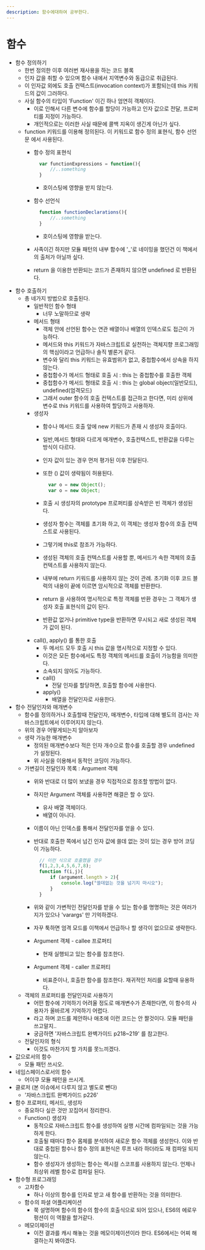 ```yaml
---
description: 함수에대하여 공부한다.
---
```


# 함수

* 함수 정의하기
  * 한번 정의한 이후 여러번 재사용을 하는 코드 블록
  * 인자 값을 취할 수 있으며 함수 내에서 지역변수와 동급으로 취급된다.
  * 이 인자값 외에도 호출 컨텍스트\(invocation context\)가 포함되는데 this 키워드의 값이 그러하다.
  * 사실 함수의 타입이 'Function' 이긴 하나 엄연히 객체이다.
    * 이로 인해서 다른 변수에 함수를 할당이 가능하고 인자 값으로 전달, 프로퍼티를 지정이 가능하다.
    * 개인적으로는 이러한 사실 때문에 콜백 지옥이 생긴게 아닌가 싶다.
  * function 키워드를 이용해 정의된다. 이 키워드로 함수 정의 표현식, 함수 선언문 에서 사용된다.    
    * 함수 정의 표현식

      ```javascript
        var functionExpressions = function(){
            //..something
        }
      ```

      * 호이스팅에 영향을 받지 않는다.

    * 함수 선언식

      ```javascript
        function functionDeclarations(){
            //..something
        }
      ```

      * 호이스팅에 영향을 받는다.  

    * 사족이긴 하지만 모듈 패턴의 내부 함수에 '\_'로 네이밍을 했던건 이 책에서의 출처가 아닐까 싶다.
    * return 을 이용한 반환되는 코드가 존재하지 않으면 undefined 로 반환된다.     
* 함수 호출하기
  * 총 네가지 방법으로 호출된다.
    * 일반적인 함수 형태
      * 너무 노말하므로 생략
    * 메서드 형태
      * 객체 안에 선언된 함수는 연관 배열이나 배열의 인덱스로도 접근이 가능하다.
      * 메서드와 this 키워드가 자바스크립트로 실천하는 객체지향 프로그래밍의 핵심이라고 언급하나 솔직 별론거 같다.
      * 변수와 달리 this 키워드는 유효범위가 없고, 중첩함수에서 상속을 하지 않는다.
      * 중첩함수가 메서드 형태로 호출 시 : this 는 중첩함수를 호출한 객체
      * 중첩함수가 메서드 형태로 호출 시 : this 는 global object\(일반모드\), undefined\(엄격모드\)
      * 그래서 outer 함수의 호출 컨텍스트를 접근하고 한다면, 미리 상위에 변수로 this 키워드를 사용하여 할당하고 사용하자.
    * 생성자
      * 함수나 메서드 호출 앞에 new 키워드가 존재 시 생성자 호출이다.
      * 일반,메서드 형태와 다르게 매개변수, 호출컨텍스트, 반환값을 다루는 방식이 다르다.
      * 인자 값이 있는 경우 먼저 평가된 이후 전달된다.
      * 또한 \(\) 값이 생략됨이 허용된다.

        ```javascript
          var o = new Object();
          var o = new Object;
        ```

      * 호출 시 생성자의 prototype 프로퍼티를 상속받은 빈 객체가 생성된다.
      * 생성자 함수는 객체를 초기화 하고, 이 객체는 생성자 함수의 호출 컨텍스트로 사용된다.
      * 그렇기에 this로 참조가 가능하다.
      * 생성된 객체의 호출 컨텍스트를 사용할 뿐, 메서드가 속한 객체의 호출 컨텍스트를 사용하지 않는다.
      * 내부에 return 키워드를 사용하지 않는 것이 관례. 초기화 이후 코드 블럭의 내용이 끝에 이르면 암시적으로 객체를 반환한다.
      * return 을 사용하여 명시적으로 특정 객체를 반환 경우는 그 객체가 생성자 호출 표현식의 값이 된다.
      * 반환값 없거나 primitive type을 반환하면 무시되고 새로 생성된 객체가 값이 된다.     
    * call\(\), apply\(\) 를 통한 호출
      * 두 메서드 모두 호출 시 this 값을 명시적으로 지정할 수 있다. 
      * 이것은 모든 함수에서도 특정 객체의 메서드를 호출이 가능함을 의미한다.
      * 소속되지 않아도 가능하다.
      * call\(\)
        * 전달 인자를 할당하면, 호출할 함수에 사용한다. 
      * apply\(\)     
        * 배열을 전달인자로 사용한다.
* 함수 전달인자와 매개변수
  * 함수를 정의하거나 호출할때 전달인자, 매개변수, 타입에 대해 별도의 검사는 자바스크립트에서 이루어지지 않는다.
  * 위의 경우 어떻게되는지 알아보자
  * 생략 가능한 매개변수
    * 정의된 매개변수보다 적은 인자 개수으로 함수를 호출할 경우 undefined 가 설정된다.
    * 위 사실을 이용해서 동적인 코딩이 가능하다. 
  * 가변길이 전달인자 목록 : Argument 객체
    * 위와 반대로 더 많이 보냈을 경우 직접적으로 참조할 방법이 없다.
    * 하지만 Argument 객체를 사용하면 해결은 할 수 있다. 
      * 유사 배열 객체이다.
      * 배열이 아니다.
    * 이름이 아닌 인덱스를 통해서 전달인자를 얻을 수 있다.
    * 반대로 호출한 쪽에서 넘긴 인자 값에 쓸데 없는 것이 있는 경우 방어 코딩이 가능하다.

      ```javascript
        // 이런 식으로 호출했을 경우
        f(1,2,3,4,5,6,7,8);
        function f(i,j){
            if (argument.length > 2){
                console.log("쓸데없는 것을 넘기지 마시오");
            }
        }
      ```

    * 위와 같이 가변적인 전달인자를 받을 수 있는 함수를 명명하는 것은 여러가지가 있으나 'varargs' 만 기억하겠다.    
    * 자꾸 툭하면 엄격 모드를 이책에서 언급하나 할 생각이 없으므로 생략한다.
    * Argument 객체 - callee 프로퍼티
      * 현재 실행되고 있는 함수를 참조한다.
    * Argument 객체 - caller 프로퍼티
      * 비표준이나, 호출한 함수를 참조한다. 재귀적인 처리를 요할때 유용하다.
  * 객체의 프로퍼티를 전달인자로 사용하기
    * 어떤 함수에 기억하기 어려울 정도로 매개변수가 존재한다면, 이 함수의 사용자가 올바르게 기억하기 어렵다.
    * 라고 하며 코드를 제안하나 애초에 이런 코드는 안 짤것이다. 모듈 패턴을 쓰고말지..
    * 궁금하면 '자바스크립트 완벽가이드 p218~219' 를 참고한다.
  * 전달인자의 형식
    * 이것도 마찬가지 할 가치를 못느끼겠다.
* 값으로서의 함수
  * 모듈 패턴 쓰시오.
* 네임스페이스로서의 함수
  * 어이쿠 모듈 패턴을 쓰시게.
* 클로저 \(본 이슈에서 다루지 않고 별도로 뺀다\)
  * '자바스크립트 완벽가이드 p226'
* 함수 프로퍼티, 메서드, 생성자
  * 중요하다 싶은 것만 꼬집어서 정리한다.
  * Function\(\) 생성자
    * 동적으로 자바스크립트 함수를 생성하여 실행 시간에 컴파일되는 것을 가능하게 한다.
    * 호출될 때마다 함수 몸체를 분석하여 새로운 함수 객체를 생성한다. 이와 반대로 중첩된 함수나 함수 정의 표현식은 루프 내라 하더라도 재 컴파일 되지 않는다.
    * 함수 생성자가 생성하는 함수는 렉시컬 스코프를 사용하지 않는다. 언제나 최상위 레벨 함수로 컴파일 된다.
* 함수형 프로그래밍
  * 고차함수
    * 하나 이상의 함수를 인자로 받고 새 함수를 반환하는 것을 의미한다.
  * 함수의 파셜 어플리케이션
    * 쭉 설명하며 함수의 함수의 함수의 호출식으로 되어 있으나, ES6의 에로우 펑션이 이 역활을 할거같다.
  * 메모이제이션
    * 이전 결과를 캐시 해놓는 것을 메모이제이션이라 한다. ES6에서는 어찌 해결하는지 봐야겠다.

